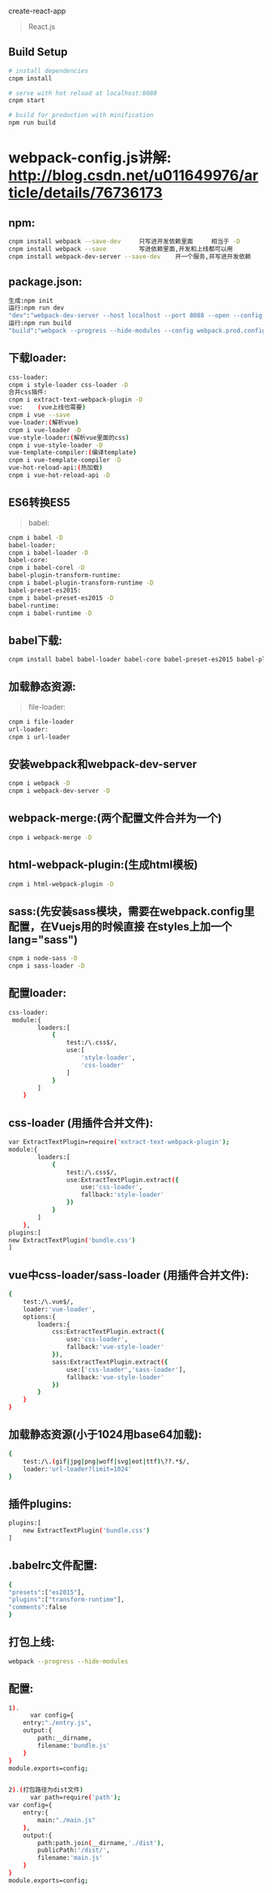 
 create-react-app

>  React.js 

## Build Setup

``` bash
# install dependencies
cnpm install

# serve with hot reload at localhost:8080
cnpm start

# build for production with minification
npm run build
```
# webpack-config.js讲解: http://blog.csdn.net/u011649976/article/details/76736173


## npm:
``` bash
cnpm install webpack --save-dev		只写进开发依赖里面  	  相当于 -D
cnpm install webpack --save			写进依赖里面,开发和上线都可以用
cnpm install webpack-dev-server --save-dev	  开一个服务,并写进开发依赖
```

## package.json:
``` bash
生成:npm init
运行:npm run dev
"dev":"webpack-dev-server --host localhost --port 8088 --open --config webpack.config.js"
运行:npm run build
"build":"webpack --progress --hide-modules --config webpack.prod.config.js"
```

## 下载loader:
``` bash
css-loader:
cnpm i style-loader css-loader -D 	
合并css插件:
cnpm i extract-text-webpack-plugin -D
vue:	(vue上线也需要)
cnpm i vue --save		
vue-loader:(解析vue)
cnpm i vue-loader -D
vue-style-loader:(解析vue里面的css)
cnpm i vue-style-loader -D
vue-template-compiler:(编译template)
cnpm i vue-template-compiler -D
vue-hot-reload-api:(热加载)
cnpm i vue-hot-reload-api -D
```

## ES6转换ES5
> babel:
``` bash
cnpm i babel -D
babel-loader:
cnpm i babel-loader -D
babel-core:
cnpm i babel-corel -D
babel-plugin-transform-runtime:
cnpm i babel-plugin-transform-runtime -D
babel-preset-es2015:
cnpm i babel-preset-es2015 -D
babel-runtime:
cnpm i babel-runtime -D
```

## babel下载:
``` bash 
cnpm install babel babel-loader babel-core babel-preset-es2015 babel-plugin-transform-runtime babel-runtime -D
```

## 加载静态资源:
> file-loader:
``` bash
cnpm i file-loader
url-loader:
cnpm i url-loader
```

## 安装webpack和webpack-dev-server
``` bash
cnpm i webpack -D
cnpm i webpack-dev-server -D
```

## webpack-merge:(两个配置文件合并为一个)
``` bash
cnpm i webpack-merge -D
```

## html-webpack-plugin:(生成html模板)
``` bash
cnpm i html-webpack-plugin -D
```

## sass:(先安装sass模块，需要在webpack.config里配置，在Vuejs用的时候直接 在styles上加一个lang="sass")
``` bash
cnpm i node-sass -D
cnpm i sass-loader -D
```

## 配置loader:
``` bash
css-loader:
 module:{
		loaders:[
			{
				test:/\.css$/,
				use:[
					'style-loader',
					'css-loader'
				]
			}
		]
	}
```

## css-loader (用插件合并文件):
``` bash
var ExtractTextPlugin=require('extract-text-webpack-plugin');
module:{
		loaders:[
			{
				test:/\.css$/,
				use:ExtractTextPlugin.extract({
					use:'css-loader',
					fallback:'style-loader'
				})
			}
		]
	},
plugins:[
new ExtractTextPlugin('bundle.css')
]
```

## vue中css-loader/sass-loader (用插件合并文件):
``` bash
{
	test:/\.vue$/,
	loader:'vue-loader',
	options:{
		loaders:{
			css:ExtractTextPlugin.extract({
				use:'css-loader',
				fallback:'vue-style-loader'
			}),
			sass:ExtractTextPlugin.extract({
				use:['css-loader','sass-loader'],
				fallback:'vue-style-loader'
			})
		}
	}
}
```

## 加载静态资源(小于1024用base64加载):
``` bash
{
	test:/\.(gif|jpg|png|woff|svg|eot|ttf)\??.*$/,
	loader:'url-loader?limit=1024'
}
```

## 插件plugins:
``` bash
plugins:[
	new ExtractTextPlugin('bundle.css')
]
```


## .babelrc文件配置:
``` bash
{
"presets":["es2015"],
"plugins":["transform-runtime"],
"comments":false
}
```



## 打包上线:
``` bash
webpack --progress --hide-modules
```

## 配置:
``` bash
1). 
      var config={
	entry:"./entry.js",
	output:{
		path:__dirname,
		filename:'bundle.js'
	}
}	
module.exports=config;


2).(打包路径为dist文件)
      var path=require('path');
var config={
	entry:{
		main:"./main.js"
	},
	output:{
		path:path.join(__dirname,'./dist'),
		publicPath:'/dist/',
		filename:'main.js'
	}
}
module.exports=config;
```
